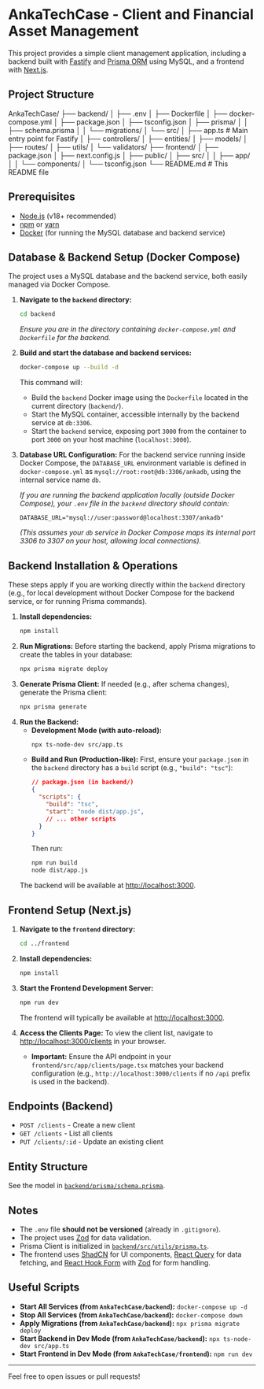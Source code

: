 # AnkaTechCase - Client and Financial Asset Management

This project provides a simple client management application, including a backend built with [Fastify](https://www.fastify.io/) and [Prisma ORM](https://www.prisma.io/) using MySQL, and a frontend with [Next.js](https://nextjs.org/).

## Project Structure
AnkaTechCase/
├── backend/
│   ├── .env
│   ├── Dockerfile
│   ├── docker-compose.yml
│   ├── package.json
│   ├── tsconfig.json
│   ├── prisma/
│   │   ├── schema.prisma
│   │   └── migrations/
│   └── src/
│       ├── app.ts # Main entry point for Fastify
│       ├── controllers/
│       ├── entities/
│       ├── models/
│       ├── routes/
│       ├── utils/
│       └── validators/
├── frontend/
│   ├── package.json
│   ├── next.config.js
│   ├── public/
│   ├── src/
│   │   ├── app/
│   │   └── components/
│   └── tsconfig.json
└── README.md # This README file

## Prerequisites

-   [Node.js](https://nodejs.org/) (v18+ recommended)
-   [npm](https://www.npmjs.com/) or [yarn](https://yarnpkg.com/)
-   [Docker](https://www.docker.com/) (for running the MySQL database and backend service)

## Database & Backend Setup (Docker Compose)

The project uses a MySQL database and the backend service, both easily managed via Docker Compose.

1.  **Navigate to the `backend` directory:**
    ```sh
    cd backend
    ```
    *Ensure you are in the directory containing `docker-compose.yml` and `Dockerfile` for the backend.*

2.  **Build and start the database and backend services:**
    ```sh
    docker-compose up --build -d
    ```
    This command will:
    * Build the `backend` Docker image using the `Dockerfile` located in the current directory (`backend/`).
    * Start the MySQL container, accessible internally by the backend service at `db:3306`.
    * Start the `backend` service, exposing port `3000` from the container to port `3000` on your host machine (`localhost:3000`).

3.  **Database URL Configuration:**
    For the backend service running inside Docker Compose, the `DATABASE_URL` environment variable is defined in `docker-compose.yml` as `mysql://root:root@db:3306/ankadb`, using the internal service name `db`.

    *If you are running the backend application locally (outside Docker Compose), your `.env` file in the `backend` directory should contain:*
    ```
    DATABASE_URL="mysql://user:password@localhost:3307/ankadb"
    ```
    *(This assumes your `db` service in Docker Compose maps its internal port 3306 to 3307 on your host, allowing local connections).*

## Backend Installation & Operations

These steps apply if you are working directly within the `backend` directory (e.g., for local development without Docker Compose for the backend service, or for running Prisma commands).

1.  **Install dependencies:**
    ```sh
    npm install
    ```
2.  **Run Migrations:**
    Before starting the backend, apply Prisma migrations to create the tables in your database:
    ```sh
    npx prisma migrate deploy
    ```
3.  **Generate Prisma Client:**
    If needed (e.g., after schema changes), generate the Prisma client:
    ```sh
    npx prisma generate
    ```
4.  **Run the Backend:**
    * **Development Mode (with auto-reload):**
        ```sh
        npx ts-node-dev src/app.ts
        ```
    * **Build and Run (Production-like):**
        First, ensure your `package.json` in the `backend` directory has a `build` script (e.g., `"build": "tsc"`):
        ```json
        // package.json (in backend/)
        {
          "scripts": {
            "build": "tsc",
            "start": "node dist/app.js",
            // ... other scripts
          }
        }
        ```
        Then run:
        ```sh
        npm run build
        node dist/app.js
        ```
    The backend will be available at [http://localhost:3000](http://localhost:3000).

## Frontend Setup (Next.js)

1.  **Navigate to the `frontend` directory:**
    ```sh
    cd ../frontend
    ```
2.  **Install dependencies:**
    ```sh
    npm install
    ```
3.  **Start the Frontend Development Server:**
    ```sh
    npm run dev
    ```
    The frontend will typically be available at [http://localhost:3000](http://localhost:3000).

4.  **Access the Clients Page:**
    To view the client list, navigate to [http://localhost:3000/clients](http://localhost:3000/clients) in your browser.
    * **Important:** Ensure the API endpoint in your `frontend/src/app/clients/page.tsx` matches your backend configuration (e.g., `http://localhost:3000/clients` if no `/api` prefix is used in the backend).

## Endpoints (Backend)

-   `POST /clients` - Create a new client
-   `GET /clients` - List all clients
-   `PUT /clients/:id` - Update an existing client

## Entity Structure

See the model in [`backend/prisma/schema.prisma`](backend/prisma/schema.prisma).

## Notes

-   The `.env` file **should not be versioned** (already in `.gitignore`).
-   The project uses [Zod](https://zod.dev/) for data validation.
-   Prisma Client is initialized in [`backend/src/utils/prisma.ts`](backend/src/utils/prisma.ts).
-   The frontend uses [ShadCN](https://ui.shadcn.com/) for UI components, [React Query](https://tanstack.com/query/latest) for data fetching, and [React Hook Form](https://react-hook-form.com/) with [Zod](https://zod.dev/) for form handling.

## Useful Scripts

-   **Start All Services (from `AnkaTechCase/backend`):** `docker-compose up -d`
-   **Stop All Services (from `AnkaTechCase/backend`):** `docker-compose down`
-   **Apply Migrations (from `AnkaTechCase/backend`):** `npx prisma migrate deploy`
-   **Start Backend in Dev Mode (from `AnkaTechCase/backend`):** `npx ts-node-dev src/app.ts`
-   **Start Frontend in Dev Mode (from `AnkaTechCase/frontend`):** `npm run dev`

---

Feel free to open issues or pull requests!